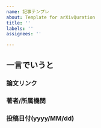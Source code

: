 ```yaml
---
name: 記事テンプレ
about: Template for arXivQuration
title: ''
labels: ''
assignees: ''

---
```


<!-- Titleには論文のタイトルをそのまま書いて下さい -->

## 一言でいうと
<!-- 分量は、Twitterで呟ける程度が目安です。問題設定・アプローチ手法・結果が端的にまとまっているのがよい「一言」です。必要に応じて画像も貼り付けできます。 -->


### 論文リンク
<!-- https://arxiv.org/abs/****.***** -->


### 著者/所属機関


### 投稿日付(yyyy/MM/dd)


<!-- 以下は必須ではありません。(コメントアウトしているため、記述する際は ＜!-- --＞の外に出してください) -->
<!--
## 概要
-->
<!--
## 新規性・差分
-->
<!--
## 手法
-->
<!--
## 結果
-->
<!--
## コメント
-->
